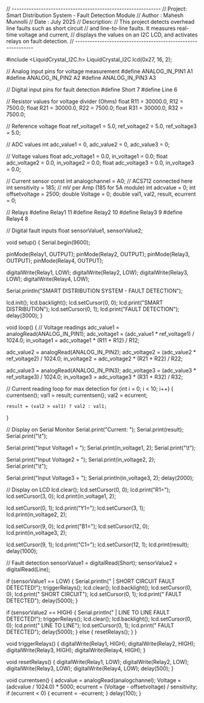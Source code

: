 // -------------------------------------------------------------
// Project: Smart Distribution System - Fault Detection Module
// Author : Mahesh Munnolli
// Date   : July 2025
// Description:
// This project detects overhead line faults such as short circuit 
// and line-to-line faults. It measures real-time voltage and current, 
// displays the values on an I2C LCD, and activates relays on fault detection.
// -------------------------------------------------------------

#include <LiquidCrystal_I2C.h>
LiquidCrystal_I2C lcd(0x27, 16, 2);

// Analog input pins for voltage measurement
#define ANALOG_IN_PIN1 A1
#define ANALOG_IN_PIN2 A2
#define ANALOG_IN_PIN3 A3

// Digital input pins for fault detection
#define Short 7
#define Line 6

// Resistor values for voltage divider (Ohms)
float R11 = 30000.0, R12 = 7500.0;
float R21 = 30000.0, R22 = 7500.0;
float R31 = 30000.0, R32 = 7500.0;

// Reference voltage
float ref_voltage1 = 5.0, ref_voltage2 = 5.0, ref_voltage3 = 5.0;

// ADC values
int adc_value1 = 0, adc_value2 = 0, adc_value3 = 0;

// Voltage values
float adc_voltage1 = 0.0, in_voltage1 = 0.0;
float adc_voltage2 = 0.0, in_voltage2 = 0.0;
float adc_voltage3 = 0.0, in_voltage3 = 0.0;

// Current sensor
const int analogchannel = A0; // ACS712 connected here
int sensitivity = 185;        // mV per Amp (185 for 5A module)
int adcvalue = 0;
int offsetvoltage = 2500;
double Voltage = 0;
double val1, val2, result, ecurrent = 0;

// Relays
#define Relay1 11
#define Relay2 10
#define Relay3 9
#define Relay4 8

// Digital fault inputs
float sensorValue1, sensorValue2;

void setup() {
  Serial.begin(9600);

  pinMode(Relay1, OUTPUT);
  pinMode(Relay2, OUTPUT);
  pinMode(Relay3, OUTPUT);
  pinMode(Relay4, OUTPUT);

  digitalWrite(Relay1, LOW);
  digitalWrite(Relay2, LOW);
  digitalWrite(Relay3, LOW);
  digitalWrite(Relay4, LOW);

  Serial.println("SMART DISTRIBUTION SYSTEM - FAULT DETECTION");

  lcd.init();
  lcd.backlight();
  lcd.setCursor(0, 0);
  lcd.print("SMART DISTRIBUTION");
  lcd.setCursor(0, 1);
  lcd.print("FAULT DETECTION");
  delay(3000);
}

void loop() {
  // Voltage readings
  adc_value1 = analogRead(ANALOG_IN_PIN1);
  adc_voltage1 = (adc_value1 * ref_voltage1) / 1024.0;
  in_voltage1 = adc_voltage1 * (R11 + R12) / R12;

  adc_value2 = analogRead(ANALOG_IN_PIN2);
  adc_voltage2 = (adc_value2 * ref_voltage2) / 1024.0;
  in_voltage2 = adc_voltage2 * (R21 + R22) / R22;

  adc_value3 = analogRead(ANALOG_IN_PIN3);
  adc_voltage3 = (adc_value3 * ref_voltage3) / 1024.0;
  in_voltage3 = adc_voltage3 * (R31 + R32) / R32;

  // Current reading loop for max detection
  for (int i = 0; i < 10; i++) {
    currentsen();
    val1 = result;
    currentsen();
    val2 = ecurrent;

    result = (val2 > val1) ? val2 : val1;
  }

  // Display on Serial Monitor
  Serial.print("Current: ");
  Serial.print(result);
  Serial.print("\t");

  Serial.print("Input Voltage1 = ");
  Serial.print(in_voltage1, 2);
  Serial.print("\t");

  Serial.print("Input Voltage2 = ");
  Serial.print(in_voltage2, 2);
  Serial.print("\t");

  Serial.print("Input Voltage3 = ");
  Serial.println(in_voltage3, 2);
  delay(2000);

  // Display on LCD
  lcd.clear();
  lcd.setCursor(0, 0);
  lcd.print("R1=");
  lcd.setCursor(3, 0);
  lcd.print(in_voltage1, 2);

  lcd.setCursor(0, 1);
  lcd.print("Y1=");
  lcd.setCursor(3, 1);
  lcd.print(in_voltage2, 2);

  lcd.setCursor(9, 0);
  lcd.print("B1=");
  lcd.setCursor(12, 0);
  lcd.print(in_voltage3, 2);

  lcd.setCursor(9, 1);
  lcd.print("C1=");
  lcd.setCursor(12, 1);
  lcd.print(result);
  delay(1000);

  // Fault detection
  sensorValue1 = digitalRead(Short);
  sensorValue2 = digitalRead(Line);

  if (sensorValue1 == LOW) {
    Serial.println(" | SHORT CIRCUIT FAULT DETECTED!");
    triggerRelays();
    lcd.clear();
    lcd.backlight();
    lcd.setCursor(0, 0);
    lcd.print(" SHORT CIRCUIT");
    lcd.setCursor(0, 1);
    lcd.print(" FAULT DETECTED");
    delay(5000);
  }

  if (sensorValue2 == HIGH) {
    Serial.println(" | LINE TO LINE FAULT DETECTED!");
    triggerRelays();
    lcd.clear();
    lcd.backlight();
    lcd.setCursor(0, 0);
    lcd.print(" LINE TO LINE");
    lcd.setCursor(0, 1);
    lcd.print(" FAULT DETECTED");
    delay(5000);
  } else {
    resetRelays();
  }
}

void triggerRelays() {
  digitalWrite(Relay1, HIGH);
  digitalWrite(Relay2, HIGH);
  digitalWrite(Relay3, HIGH);
  digitalWrite(Relay4, HIGH);
}

void resetRelays() {
  digitalWrite(Relay1, LOW);
  digitalWrite(Relay2, LOW);
  digitalWrite(Relay3, LOW);
  digitalWrite(Relay4, LOW);
  delay(500);
}

void currentsen() {
  adcvalue = analogRead(analogchannel);
  Voltage = (adcvalue / 1024.0) * 5000;
  ecurrent = (Voltage - offsetvoltage) / sensitivity;
  if (ecurrent < 0) {
    ecurrent = -ecurrent;
  }
  delay(100);
}

